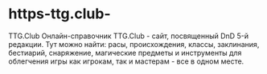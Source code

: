 # https-ttg.club-
TTG.Club Oнлайн-справочник TTG.Club - сайт, посвященный DnD 5-й редакции. Тут можно найти: расы, происхождения, классы, заклинания, бестиарий, снаряжение, магические предметы и инструменты для облегчения игры как игрокам, так и мастерам - все в одном месте.
